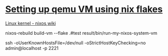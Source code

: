 # [Setting up qemu VM using nix flakes](https://gist.github.com/FlakM/0535b8aa7efec56906c5ab5e32580adf)

[Linux kernel - nixos,wiki](https://nixos.wiki/wiki/Linux_kernel)

nixos-rebuild build-vm --flake .#test
result/bin/run-my-nixos-system-vm

ssh -oUserKnownHostsFile=/dev/null -oStrictHostKeyChecking=no admin@localhost -p 2221
